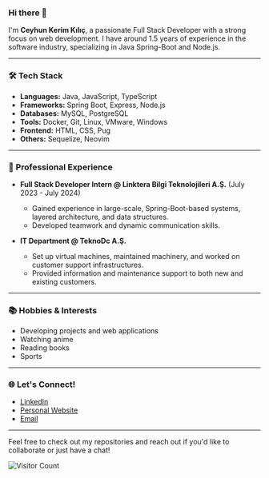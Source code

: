 ### Hi there 👋

I'm **Ceyhun Kerim Kılıç**, a passionate Full Stack Developer with a strong focus on web development. I have around 1.5 years of experience in the software industry, specializing in Java Spring-Boot and Node.js. 

---

### 🛠 Tech Stack

- **Languages:** Java, JavaScript, TypeScript
- **Frameworks:** Spring Boot, Express, Node.js
- **Databases:** MySQL, PostgreSQL
- **Tools:** Docker, Git, Linux, VMware, Windows
- **Frontend:** HTML, CSS, Pug
- **Others:** Sequelize, Neovim

---

### 💼 Professional Experience

- **Full Stack Developer Intern @ Linktera Bilgi Teknolojileri A.Ş.** (July 2023 - July 2024)
  - Gained experience in large-scale, Spring-Boot-based systems, layered architecture, and data structures.
  - Developed teamwork and dynamic communication skills.

- **IT Department @ TeknoDc A.Ş.**
  - Set up virtual machines, maintained machinery, and worked on customer support infrastructures.
  - Provided information and maintenance support to both new and existing customers.

---

### 📚 Hobbies & Interests

- Developing projects and web applications
- Watching anime
- Reading books
- Sports

---

### 🌐 Let's Connect!

- [LinkedIn](https://www.linkedin.com/in/your-profile)
- [Personal Website](https://www.ceyhunkerimkilic.net)
- [Email](mailto:your-email@example.com)

---

Feel free to check out my repositories and reach out if you'd like to collaborate or just have a chat!

![Visitor Count](https://visitor-badge.laobi.icu/badge?page_id=CeyhunKerimK)
